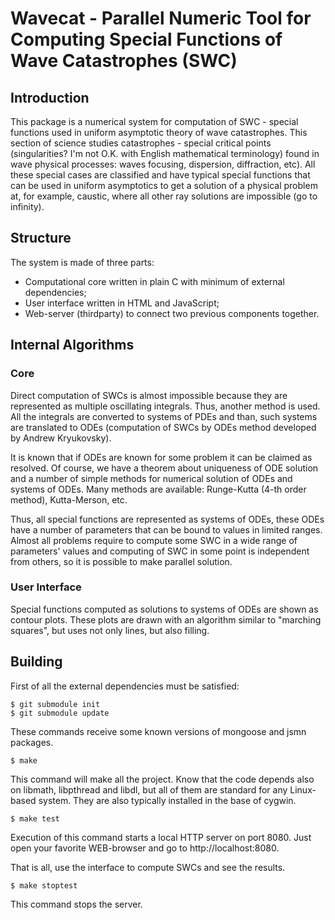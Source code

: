 # Wavecat - Parallel Numeric Tool for Computing Special Functions of Wave Catastrophes (SWC)

## Introduction

This package is a numerical system for computation of SWC - special functions
used in uniform asymptotic theory of wave catastrophes. This section of science
studies catastrophes - special critical points (singularities? I'm not O.K.
with English mathematical terminology) found in wave physical processes: waves
focusing, dispersion, diffraction, etc). All these special cases are classified
and have typical special functions that can be used in uniform asymptotics to
get a solution of a physical problem at, for example, caustic, where all other
ray solutions are impossible (go to infinity).

## Structure

The system is made of three parts:

* Computational core written in plain C with minimum of external dependencies;
* User interface written in HTML and JavaScript;
* Web-server (thirdparty) to connect two previous components together.

## Internal Algorithms

### Core

Direct computation of SWCs is almost impossible because they are represented as
multiple oscillating integrals. Thus, another method is used. All the integrals
are converted to systems of PDEs and than, such systems are translated to ODEs
(computation of SWCs by ODEs method developed by Andrew Kryukovsky).

It is known that if ODEs are known for some problem it can be claimed as
resolved. Of course, we have a theorem about uniqueness of ODE solution and a
number of simple methods for numerical solution of ODEs and systems of ODEs.
Many methods are available: Runge-Kutta (4-th order method), Kutta-Merson,
etc.

Thus, all special functions are represented as systems of ODEs, these ODEs have
a number of parameters that can be bound to values in limited ranges. Almost
all problems require to compute some SWC in a wide range of parameters' values
and computing of SWC in some point is independent from others, so it is
possible to make parallel solution.

### User Interface

Special functions computed as solutions to systems of ODEs are shown as contour
plots. These plots are drawn with an algorithm similar to "marching squares",
but uses not only lines, but also filling.

## Building

First of all the external dependencies must be satisfied:

	$ git submodule init
	$ git submodule update

These commands receive some known versions of mongoose and jsmn packages.

	$ make

This command will make all the project. Know that the code depends also on
libmath, libpthread and libdl, but all of them are standard for any Linux-based
system. They are also typically installed in the base of cygwin.

	$ make test

Execution of this command starts a local HTTP server on port 8080. Just open
your favorite WEB-browser and go to http://localhost:8080.

That is all, use the interface to compute SWCs and see the results.

	$ make stoptest

This command stops the server.
